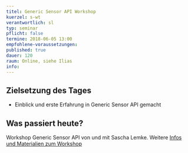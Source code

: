 ```yaml
---
titel: Generic Sensor API Workshop
kuerzel: s-wt
verantwortlich: sl
typ: seminar
pflicht: false
termine: 2018-06-05 13:00
empfohlene-voraussetzungen: 
published: true
dauer: 120
raum: Online, siehe Ilias
info: 
---
```


## Zielsetzung des Tages
- Einblick und erste Erfahrung in Generic Sensor API gemacht

## Was passiert heute?
Workshop Generic Sensor API von und mit Sascha Lemke. Weitere [Infos und Materialien zum Workshop](/mi-master-wtw/workshops/2018/Generic-Sensor-API/)


